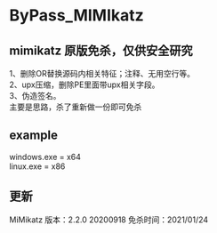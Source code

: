 # ByPass_MIMIkatz

mimikatz 原版免杀，仅供安全研究
----------------------------------
1、删除OR替换源码内相关特征；注释、无用空行等。  
2、upx压缩，删除PE里面带upx相关字段。  
3、伪造签名。  
主要是思路，杀了重新做一份即可免杀  
## example   
windows.exe = x64  
linux.exe = x86  

## 更新
MiMikatz 版本：2.2.0 20200918
免杀时间：2021/01/24  
